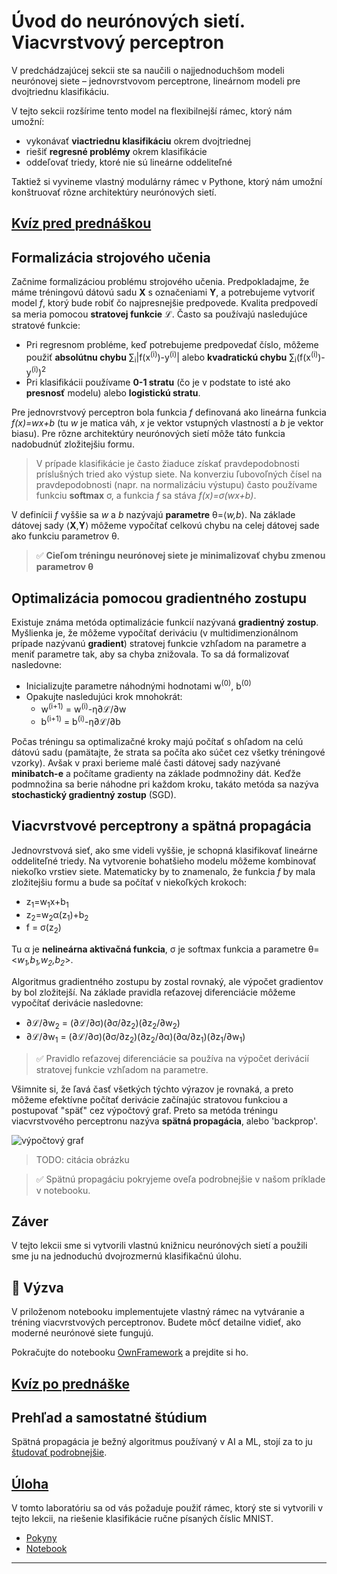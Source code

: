 <!--
CO_OP_TRANSLATOR_METADATA:
{
  "original_hash": "789d6c3fb6fc7948a470b33078a5983a",
  "translation_date": "2025-09-23T14:08:26+00:00",
  "source_file": "lessons/3-NeuralNetworks/04-OwnFramework/README.md",
  "language_code": "sk"
}
-->
# Úvod do neurónových sietí. Viacvrstvový perceptron

V predchádzajúcej sekcii ste sa naučili o najjednoduchšom modeli neurónovej siete – jednovrstvovom perceptrone, lineárnom modeli pre dvojtriednu klasifikáciu.

V tejto sekcii rozšírime tento model na flexibilnejší rámec, ktorý nám umožní:

* vykonávať **viactriednu klasifikáciu** okrem dvojtriednej
* riešiť **regresné problémy** okrem klasifikácie
* oddeľovať triedy, ktoré nie sú lineárne oddeliteľné

Taktiež si vyvineme vlastný modulárny rámec v Pythone, ktorý nám umožní konštruovať rôzne architektúry neurónových sietí.

## [Kvíz pred prednáškou](https://ff-quizzes.netlify.app/en/ai/quiz/7)

## Formalizácia strojového učenia

Začnime formalizáciou problému strojového učenia. Predpokladajme, že máme tréningovú dátovú sadu **X** s označeniami **Y**, a potrebujeme vytvoriť model *f*, ktorý bude robiť čo najpresnejšie predpovede. Kvalita predpovedí sa meria pomocou **stratovej funkcie** &lagran;. Často sa používajú nasledujúce stratové funkcie:

* Pri regresnom probléme, keď potrebujeme predpovedať číslo, môžeme použiť **absolútnu chybu** &sum;<sub>i</sub>|f(x<sup>(i)</sup>)-y<sup>(i)</sup>| alebo **kvadratickú chybu** &sum;<sub>i</sub>(f(x<sup>(i)</sup>)-y<sup>(i)</sup>)<sup>2</sup>
* Pri klasifikácii používame **0-1 stratu** (čo je v podstate to isté ako **presnosť** modelu) alebo **logistickú stratu**.

Pre jednovrstvový perceptron bola funkcia *f* definovaná ako lineárna funkcia *f(x)=wx+b* (tu *w* je matica váh, *x* je vektor vstupných vlastností a *b* je vektor biasu). Pre rôzne architektúry neurónových sietí môže táto funkcia nadobudnúť zložitejšiu formu.

> V prípade klasifikácie je často žiaduce získať pravdepodobnosti príslušných tried ako výstup siete. Na konverziu ľubovoľných čísel na pravdepodobnosti (napr. na normalizáciu výstupu) často používame funkciu **softmax** &sigma;, a funkcia *f* sa stáva *f(x)=&sigma;(wx+b)*.

V definícii *f* vyššie sa *w* a *b* nazývajú **parametre** &theta;=⟨*w,b*⟩. Na základe dátovej sady ⟨**X**,**Y**⟩ môžeme vypočítať celkovú chybu na celej dátovej sade ako funkciu parametrov &theta;.

> ✅ **Cieľom tréningu neurónovej siete je minimalizovať chybu zmenou parametrov &theta;**

## Optimalizácia pomocou gradientného zostupu

Existuje známa metóda optimalizácie funkcií nazývaná **gradientný zostup**. Myšlienka je, že môžeme vypočítať deriváciu (v multidimenzionálnom prípade nazývanú **gradient**) stratovej funkcie vzhľadom na parametre a meniť parametre tak, aby sa chyba znižovala. To sa dá formalizovať nasledovne:

* Inicializujte parametre náhodnými hodnotami w<sup>(0)</sup>, b<sup>(0)</sup>
* Opakujte nasledujúci krok mnohokrát:
    - w<sup>(i+1)</sup> = w<sup>(i)</sup>-&eta;&part;&lagran;/&part;w
    - b<sup>(i+1)</sup> = b<sup>(i)</sup>-&eta;&part;&lagran;/&part;b

Počas tréningu sa optimalizačné kroky majú počítať s ohľadom na celú dátovú sadu (pamätajte, že strata sa počíta ako súčet cez všetky tréningové vzorky). Avšak v praxi berieme malé časti dátovej sady nazývané **minibatch-e** a počítame gradienty na základe podmnožiny dát. Keďže podmnožina sa berie náhodne pri každom kroku, takáto metóda sa nazýva **stochastický gradientný zostup** (SGD).

## Viacvrstvové perceptrony a spätná propagácia

Jednovrstvová sieť, ako sme videli vyššie, je schopná klasifikovať lineárne oddeliteľné triedy. Na vytvorenie bohatšieho modelu môžeme kombinovať niekoľko vrstiev siete. Matematicky by to znamenalo, že funkcia *f* by mala zložitejšiu formu a bude sa počítať v niekoľkých krokoch:
* z<sub>1</sub>=w<sub>1</sub>x+b<sub>1</sub>
* z<sub>2</sub>=w<sub>2</sub>&alpha;(z<sub>1</sub>)+b<sub>2</sub>
* f = &sigma;(z<sub>2</sub>)

Tu &alpha; je **nelineárna aktivačná funkcia**, &sigma; je softmax funkcia a parametre &theta;=<*w<sub>1</sub>,b<sub>1</sub>,w<sub>2</sub>,b<sub>2</sub>*>.

Algoritmus gradientného zostupu by zostal rovnaký, ale výpočet gradientov by bol zložitejší. Na základe pravidla reťazovej diferenciácie môžeme vypočítať derivácie nasledovne:

* &part;&lagran;/&part;w<sub>2</sub> = (&part;&lagran;/&part;&sigma;)(&part;&sigma;/&part;z<sub>2</sub>)(&part;z<sub>2</sub>/&part;w<sub>2</sub>)
* &part;&lagran;/&part;w<sub>1</sub> = (&part;&lagran;/&part;&sigma;)(&part;&sigma;/&part;z<sub>2</sub>)(&part;z<sub>2</sub>/&part;&alpha;)(&part;&alpha;/&part;z<sub>1</sub>)(&part;z<sub>1</sub>/&part;w<sub>1</sub>)

> ✅ Pravidlo reťazovej diferenciácie sa používa na výpočet derivácií stratovej funkcie vzhľadom na parametre.

Všimnite si, že ľavá časť všetkých týchto výrazov je rovnaká, a preto môžeme efektívne počítať derivácie začínajúc stratovou funkciou a postupovať "späť" cez výpočtový graf. Preto sa metóda tréningu viacvrstvového perceptronu nazýva **spätná propagácia**, alebo 'backprop'.

<img alt="výpočtový graf" src="images/ComputeGraphGrad.png"/>

> TODO: citácia obrázku

> ✅ Spätnú propagáciu pokryjeme oveľa podrobnejšie v našom príklade v notebooku.  

## Záver

V tejto lekcii sme si vytvorili vlastnú knižnicu neurónových sietí a použili sme ju na jednoduchú dvojrozmernú klasifikačnú úlohu.

## 🚀 Výzva

V priloženom notebooku implementujete vlastný rámec na vytváranie a tréning viacvrstvových perceptronov. Budete môcť detailne vidieť, ako moderné neurónové siete fungujú.

Pokračujte do notebooku [OwnFramework](OwnFramework.ipynb) a prejdite si ho.

## [Kvíz po prednáške](https://ff-quizzes.netlify.app/en/ai/quiz/8)

## Prehľad a samostatné štúdium

Spätná propagácia je bežný algoritmus používaný v AI a ML, stojí za to ju [študovať podrobnejšie](https://wikipedia.org/wiki/Backpropagation).

## [Úloha](lab/README.md)

V tomto laboratóriu sa od vás požaduje použiť rámec, ktorý ste si vytvorili v tejto lekcii, na riešenie klasifikácie ručne písaných číslic MNIST.

* [Pokyny](lab/README.md)
* [Notebook](lab/MyFW_MNIST.ipynb)

---


